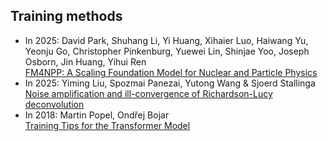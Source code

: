 ## Training methods
- In 2025: David Park, Shuhang Li, Yi Huang, Xihaier Luo, Haiwang Yu, Yeonju Go, Christopher Pinkenburg, Yuewei Lin, Shinjae Yoo, Joseph Osborn, Jin Huang, Yihui Ren  <br> [FM4NPP: A Scaling Foundation Model for Nuclear and Particle Physics](https://arxiv.org/abs/2508.14087)
- In 2025: Yiming Liu, Spozmai Panezai, Yutong Wang & Sjoerd Stallinga <br /> [Noise amplification and ill-convergence of Richardson-Lucy deconvolution](https://www.nature.com/articles/s41467-025-56241-x)
- In 2018: Martin Popel, Ondřej Bojar <br> [Training Tips for the Transformer Model](https://arxiv.org/abs/1804.00247)
